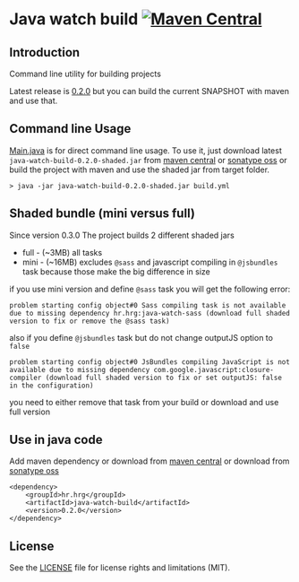 # Java watch build [![Maven Central](https://img.shields.io/maven-central/v/hr.hrg/java-watch-build.svg)](https://mvnrepository.com/artifact/hr.hrg/java-watch-build)

## Introduction
Command line utility for building projects

Latest release is [0.2.0](../../releases/tag/v0.2.0) but you can build the current SNAPSHOT with maven and use that.

## Command line Usage

[Main.java](src/main/java/hr/hrg/watch/build/Main.java) is for direct command line usage.
To use it, just download latest ```java-watch-build-0.2.0-shaded.jar``` from [maven central](http://repo1.maven.org/maven2/hr/hrg/java-watch-build/) 
or [sonatype oss](https://oss.sonatype.org/content/repositories/releases/hr/hrg/java-watch-build/) 
or build the project with maven and use the shaded jar from target folder.

```
> java -jar java-watch-build-0.2.0-shaded.jar build.yml 
```

## Shaded bundle (mini versus full)
Since version 0.3.0 The project builds 2 different shaded jars
 
 * full - (~3MB) all tasks
 * mini - (~16MB) excludes `@sass` and javascript compiling in `@jsbundles` task  because those make the big difference in size  


if you use mini version and define `@sass` task you will get the following error: 

`problem starting config object#0 Sass compiling task is not available due to missing dependency hr.hrg:java-watch-sass (download full shaded version to fix or remove the @sass task)`

also if you define `@jsbundles` task but do not change outputJS option to `false`

`problem starting config object#0 JsBundles compiling JavaScript is not available due to missing dependency com.google.javascript:closure-compiler (download full shaded version to fix or set outputJS: false in the configuration)`

you need to either remove that task from your build or download and use full version

## Use in java code

Add maven dependency or download from [maven central](http://repo1.maven.org/maven2/hr/hrg/java-watch-build/)
or download from [sonatype oss](https://oss.sonatype.org/content/repositories/releases/hr/hrg/java-watch-build/)

```
<dependency>
	<groupId>hr.hrg</groupId>
	<artifactId>java-watch-build</artifactId>
	<version>0.2.0</version>
</dependency>
```

## License

See the [LICENSE](LICENSE.md) file for license rights and limitations (MIT).
